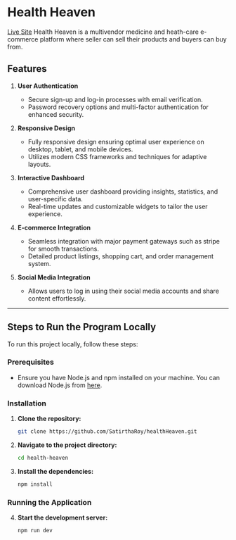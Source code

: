 # Health Heaven

[Live Site](https://health-heaven.web.app/)
Health Heaven is a multivendor medicine and heath-care e-commerce platform where seller can sell their products and buyers can buy from.

## Features

1. **User Authentication**
   - Secure sign-up and log-in processes with email verification.
   - Password recovery options and multi-factor authentication for enhanced security.

2. **Responsive Design**
   - Fully responsive design ensuring optimal user experience on desktop, tablet, and mobile devices.
   - Utilizes modern CSS frameworks and techniques for adaptive layouts.

3. **Interactive Dashboard**
   - Comprehensive user dashboard providing insights, statistics, and user-specific data.
   - Real-time updates and customizable widgets to tailor the user experience.

4. **E-commerce Integration**
   - Seamless integration with major payment gateways such as stripe for smooth transactions.
   - Detailed product listings, shopping cart, and order management system.

5. **Social Media Integration**
   - Allows users to log in using their social media accounts and share content effortlessly.

---

## Steps to Run the Program Locally

To run this project locally, follow these steps:

### Prerequisites

- Ensure you have Node.js and npm installed on your machine. You can download Node.js from [here](https://nodejs.org/).

### Installation

1. **Clone the repository:**

    ```bash
    git clone https://github.com/SatirthaRoy/healthHeaven.git
    ```

2. **Navigate to the project directory:**

    ```bash
    cd health-heaven
    ```

3. **Install the dependencies:**

    ```bash
    npm install
    ```

### Running the Application

4. **Start the development server:**

    ```bash
    npm run dev
    ```



